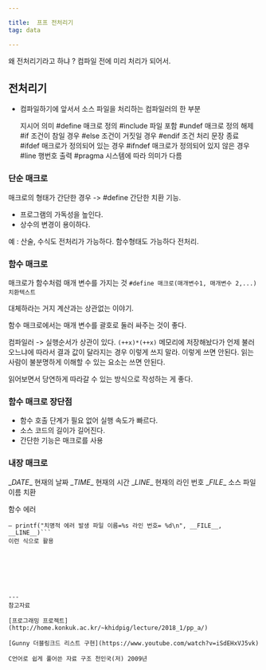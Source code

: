 ```yaml
---

title:  프프 전처리기
tag: data

---
```


왜 전처리기라고 하냐 ? 컴파일 전에 미리 처리가 되어서.

## 전처리기
*	컴파일하기에 앞서서 소스 파일을 처리하는 컴파일러의 한 부분

	지시어 의미
	\#define 매크로 정의
	\#include 파일 포함
	\#undef 매크로 정의 해제
	\#if 조건이 참일 경우
	\#else 조건이 거짓일 경우
	\#endif 조건 처리 문장 종료
	\#ifdef 매크로가 정의되어 있는 경우
	\#ifndef 매크로가 정의되어 있지 않은 경우
	\#line 행번호 출력
	\#pragma 시스템에 따라 의미가 다름

### 단순 매크로
매크로의 형태가 간단한 경우 -> \#define
간단한 치환 기능.

*	프로그램의 가독성을 높인다.
*	상수의 변경이 용이하다.

예 : 산술, 수식도 전처리가 가능하다.
함수형태도 가능하다 전처리.

### 함수 매크로
매크로가 함수처럼 매개 변수를 가지는 것
`#define 매크로(매개변수1, 매개변수 2,...) 치환텍스트` 

대체하라는 거지 계산과는 상관없는 이야기.

함수 매크로에서는 매개 변수를 괄호로 둘러 싸주는 것이 좋다.


컴파일러 -> 실행순서가 상관이 있다.
`(++x)*(++x)`
메모리에 저장해놨다가 언제 불러오느냐에 따라서 결과 값이 달라지는 경우
이렇게 쓰지 말라. 이렇게 쓰면 안된다.
읽는 사람이 불분명하게 이해할 수 있는 요소는 쓰면 안된다.

읽어보면서 당연하게 따라갈 수 있는 방식으로 작성하는 게 좋다.

### 함수 매크로 장단점
- 함수 호출 단계가 필요 없어 실행 속도가 빠르다.
- 소스 코드의 길이가 길어진다.
- 간단한 기능은 매크로를 사용

### 내장 매크로
\__DATE__ 현재의 날짜
\__TIME__ 현재의 시간
\__LINE__  현재의 라인 번호
\__FILE__ 소스 파일 이름 치환

함수 에러 
```printf("컴파일 날짜=%s\n", __DATE__);
– printf("치명적 에러 발생 파일 이름=%s 라인 번호= %d\n", __FILE__, __LINE__)```
이런 식으로 활용







--- 
참고자료

[프로그래밍 프로젝트](http://home.konkuk.ac.kr/~khidpig/lecture/2018_1/pp_a/)

[Gunny 더블링크드 리스트 구현](https://www.youtube.com/watch?v=iSdEHxVJ5vk)

C언어로 쉽게 풀어쓴 자료 구조 천인국(저) 2009년